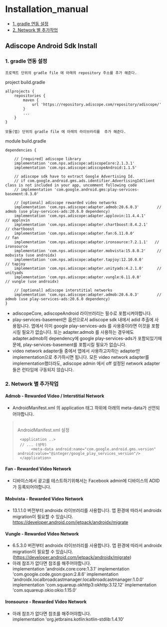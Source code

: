 Installation_manual
===================
- [1. gradle 연동 설정](https://github.com/adiscope/Adiscope-Android-Sample/blob/master/docs/installation_manual.md#1-gradle-연동-설정)
- [2. Network 별 추가작업](https://github.com/adiscope/Adiscope-Android-Sample/blob/master/docs/installation_manual.md#2-network-별-추가작업)


## Adiscope Android Sdk Install

### 1. gradle 연동 설정

`프로젝트 단위의 gradle file 에 아래의 repository 주소를 추가 해준다.`

project build.gradle
```
allprojects {
    repositories {
        maven {
            url 'https://repository.adiscope.com/repository/adiscope/'
        }
        ...
    }
}
```

`모듈(앱) 단위의 gradle file 에 아래의 라이브러리를  추가 해준다.`

module build.gradle
```
dependencies {
 
    // [required] adiscope library
    implementation 'com.nps.adiscope:adiscopeCore:2.1.3.1'
    implementation 'com.nps.adiscope:adiscopeAndroid:1.1.5'

    // adiscope sdk have to extract Google Advertising Id.
    // if com.google.android.gms.ads.identifier.AdvertisingIdClient class is not included in your app, uncomment following code
    // implementation 'com.google.android.gms:play-services-basement:8.3.0'

    // [optional] adiscope rewarded video networks
    implementation 'com.nps.adiscope:adapter.admob:20.6.0.3'        // admob (use play-services-ads:20.6.0 dependency)
    implementation 'com.nps.adiscope:adapter.applovin:11.4.4.1'        // applovin
    implementation 'com.nps.adiscope:adapter.chartboost:8.4.2.1'        // chartboost
    implementation 'com.nps.adiscope:adapter.fan:6.11.0.0'           // fan
    implementation 'com.nps.adiscope:adapter.ironsource:7.2.1.1'   // ironsource
    implementation 'com.nps.adiscope:adapter.mobvista:15.8.0.2'     // mobvista (use androidx)
    implementation 'com.nps.adiscope:adapter.tapjoy:12.10.0.0'        // tapjoy
    implementation 'com.nps.adiscope:adapter.unityads:4.2.1.0'      // unityads
    implementation 'com.nps.adiscope:adapter.vungle:6.11.0.0'        // vungle (use androidx)

    // [optional] adiscope interstitial networks
    implementation 'com.nps.adiscope:adapter.admob:20.6.0.3'        // admob (use play-services-ads:20.6.0 dependency)
}
```

- adiscopeCore, adiscopeAndroid 라이브러리는 필수로 포함시켜야합니다.
- play-services-basement은 옵션으로서 adiscope sdk 내에서 adid 추출에 사용됩니다. 앱에서 이미 google play-services-ads 를 사용중이라면 이것을 포함시킬 필요가 없습니다. 또는 adapter.admob 를 사용하는 경우에도 adapter.admob의 dependency에 google play-services-ads가 포함되있기때문에, play-services-basement를 포함시킬 필요가 없습니다.
- video network adapter들 중에서 앱에서 사용하고자하는 adapter만 implementation으로 추가하시면 됩니다. 모든 video network adapter를 implementation했더라도, adiscope admin 에서 off 설정된 network adapter들은 런타임에 구동되지 않습니다.

### 2. Network 별 추가작업

#### Admob - Rewarded Video / Interstitial Network
* AndroidManifest.xml 의 application 태그 하위에 아래의 meta-data가 선언되어야합니다.
>  <br>AndroidManifest.xml 설정
> ```
>  <application ..>
>  // ... (생략)
>       <meta-data android:name="com.google.android.gms.version" android:value="@integer/google_play_services_version"/>
>  </application>
>  ```

#### Fan - Rewarded Video Network
* 디바이스에서 광고를 테스트하기위해서는 Facebook admin에 디바이스의 ADID가 등록되어야합니다.

#### Mobvista - Rewarded Video Network
* 13.1.1.0 버전부터 androidx 라이브러리를 사용합니다. 앱 환경에 따라서 androidx migration이 필요할 수 있습니다. <a href="#heading-ids">https://developer.android.com/jetpack/androidx/migrate</a>

#### Vungle - Rewarded Video Network
* 6.5.3.0 버전부터 androidx 라이브러리를 사용합니다. 앱 환경에 따라서 androidx migration이 필요할 수 있습니다. (https://developer.android.com/jetpack/androidx/migrate)
* 아래 참조가 없다면 참조를 해주어야합니다.  
  implementation 'androidx.core:core:1.3.1'
  implementation 'com.google.code.gson:gson:2.8.6'
  implementation 'androidx.localbroadcastmanager:localbroadcastmanager:1.0.0'
  implementation 'com.squareup.okhttp3:okhttp:3.12.12'
  implementation 'com.squareup.okio:okio:1.15.0'
#### Ironsource - Rewarded Video Network
* 아래 참조가 없다면 참조를 해주어야합니다.  
  implementation 'org.jetbrains.kotlin:kotlin-stdlib:1.4.10'